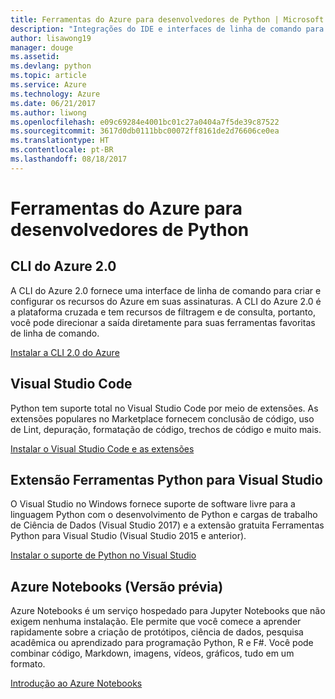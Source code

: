 ```yaml
---
title: Ferramentas do Azure para desenvolvedores de Python | Microsoft Docs
description: "Integrações do IDE e interfaces de linha de comando para desenvolvedores de Python trabalhando no Azure."
author: lisawong19
manager: douge
ms.assetid: 
ms.devlang: python
ms.topic: article
ms.service: Azure
ms.technology: Azure
ms.date: 06/21/2017
ms.author: liwong
ms.openlocfilehash: e09c69284e4001bc01c27a0404a7f5de39c87522
ms.sourcegitcommit: 3617d0db0111bbc00072ff8161de2d76606ce0ea
ms.translationtype: HT
ms.contentlocale: pt-BR
ms.lasthandoff: 08/18/2017
---
```

# <a name="azure-tools-for-python-developers"></a>Ferramentas do Azure para desenvolvedores de Python

## <a name="azure-cli-20"></a>CLI do Azure 2.0

A CLI do Azure 2.0 fornece uma interface de linha de comando para criar e configurar os recursos do Azure em suas assinaturas. A CLI do Azure 2.0 é a plataforma cruzada e tem recursos de filtragem e de consulta, portanto, você pode direcionar a saída diretamente para suas ferramentas favoritas de linha de comando. 

[Instalar a CLI 2.0 do Azure](https://docs.microsoft.com/cli/azure/install-azure-cli)

## <a name="visual-studio-code"></a>Visual Studio Code
Python tem suporte total no Visual Studio Code por meio de extensões. As extensões populares no Marketplace fornecem conclusão de código, uso de Lint, depuração, formatação de código, trechos de código e muito mais.

[Instalar o Visual Studio Code e as extensões](https://code.visualstudio.com/docs/languages/python)

## <a name="python-tools-for-visual-studio-extension"></a>Extensão Ferramentas Python para Visual Studio
O Visual Studio no Windows fornece suporte de software livre para a linguagem Python com o desenvolvimento de Python e cargas de trabalho de Ciência de Dados (Visual Studio 2017) e a extensão gratuita Ferramentas Python para Visual Studio (Visual Studio 2015 e anterior). 

[Instalar o suporte de Python no Visual Studio](https://docs.microsoft.com/visualstudio/python/installation)

## <a name="azure-notebooks-preview"></a>Azure Notebooks (Versão prévia)
Azure Notebooks é um serviço hospedado para Jupyter Notebooks que não exigem nenhuma instalação. Ele permite que você comece a aprender rapidamente sobre a criação de protótipos, ciência de dados, pesquisa acadêmica ou aprendizado para programação Python, R e F#. Você pode combinar código, Markdown, imagens, vídeos, gráficos, tudo em um formato.

[Introdução ao Azure Notebooks](https://notebooks.azure.com/)
